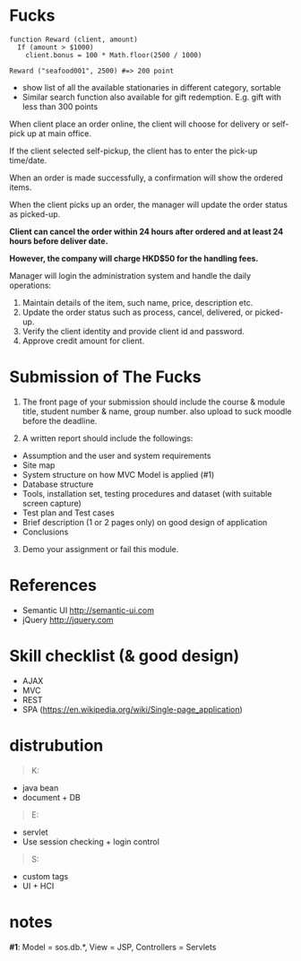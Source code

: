 # Fucks

```
function Reward (client, amount)
  If (amount > $1000)
    client.bonus = 100 * Math.floor(2500 / 1000)
  
Reward ("seafood001", 2500) #=> 200 point
```

- show list of all the available stationaries in different category, sortable
- Similar search function also available for gift redemption. E.g. gift with less than 300 points

When client place an order online, the client will choose for delivery or self-pick up at main office.

If the client selected self-pickup, the client has to enter the pick-up time/date.

When an order is made successfully, a confirmation will show the ordered items.

When the client picks up an order, the manager will update the order status as picked-up.

**Client can cancel the order within 24 hours after ordered and at least 24 hours before deliver date.**

**However, the company will charge HKD$50 for the handling fees.**

Manager will login the administration system and handle the daily operations:

1. Maintain details of the item, such name, price, description etc.
2. Update the order status such as process, cancel, delivered, or picked-up.
3. Verify the client identity and provide client id and password.
4. Approve credit amount for client.

# Submission of The Fucks
1. The front page of your submission should include the course & module title, student number & name, group number. also upload to suck moodle before the deadline.

2. A written report should include the followings:

  - Assumption and the user and system requirements
  - Site map
  - System structure on how MVC Model is applied (#1)
  - Database structure
  - Tools, installation set, testing procedures and dataset (with suitable screen capture)
  - Test plan and Test cases
  - Brief description (1 or 2 pages only) on good design of application
  - Conclusions

3. Demo your assignment or fail this module.

# References

- Semantic UI  http://semantic-ui.com
- jQuery  http://jquery.com

# Skill checklist (& good design)

- AJAX
- MVC
- REST
- SPA (https://en.wikipedia.org/wiki/Single-page_application)

# distrubution

> K:
- java bean
- document + DB

> E:
- servlet
- Use session checking + login control

> S:
- custom tags
- UI + HCI

# notes

**#1**: Model = sos.db.*, View = JSP, Controllers = Servlets
